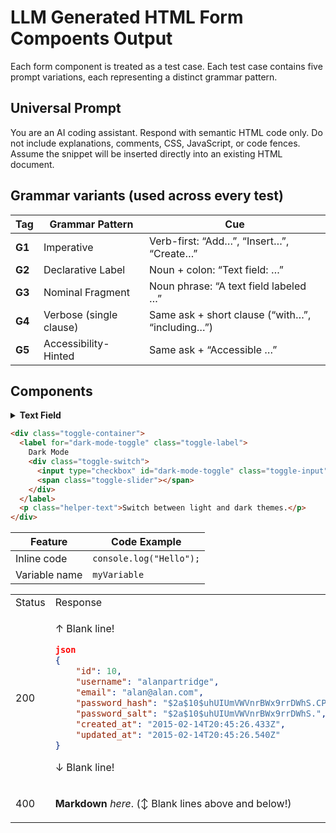 # LLM Generated HTML Form Compoents Output 
Each form component is treated as a test case.
Each test case contains five prompt variations, each representing a distinct grammar pattern.

## Universal Prompt 
You are an AI coding assistant.
Respond with semantic HTML code only.
Do not include explanations, comments, CSS, JavaScript, or code fences.
Assume the snippet will be inserted directly into an existing HTML document.

## Grammar variants (used across every test)

| Tag    | Grammar Pattern         | Cue                                             |
| ------ | ----------------------- | ----------------------------------------------- |
| **G1** | Imperative              | Verb-first: “Add…”, “Insert…”, “Create…”        |
| **G2** | Declarative Label       | Noun + colon: “Text field: …”                   |
| **G3** | Nominal Fragment        | Noun phrase: “A text field labeled …”           |
| **G4** | Verbose (single clause) | Same ask + short clause (“with…”, “including…”) |
| **G5** | Accessibility-Hinted    | Same ask + “Accessible …”                       |

## Components 

<details>
  <summary><strong>Text Field</strong></summary>

| Model | Variant | Prompt | Output | File Link |
|--------|----------|---------|----------------|------------|
| **openai/gpt-5** | G1 | Insert a field to respond to the question “What color is an orange?” | ````html
| [html](outputs/text-field/openai-gpt-5/g1.html) |
|  | G2 | Text field: What color is an orange? | — | [g2.html](outputs/text-field/openai-gpt-5/g2.html) |
|  | G3 | Field: What color is an orange? | — | [g3.html](outputs/text-field/openai-gpt-5/g3.html) |
|  | G4 | Field and label for “What color is an orange?” | — | [g4.html](outputs/text-field/openai-gpt-5/g4.html) |
|  | G5 | Accessible field to answer What color is an orange? | — | [g5.html](outputs/text-field/openai-gpt-5/g5.html) |
| **openai/gpt-5-mini** | G1 | Insert a field to respond to the question “What color is an orange?” | — | [g1.html](outputs/text-field/openai-gpt-5-mini/g1.html) |
|  | G2 | Text field: What color is an orange? | — | [g2.html](outputs/text-field/openai-gpt-5-mini/g2.html) |
|  | G3 | Field: What color is an orange? | — | [g3.html](outputs/text-field/openai-gpt-5-mini/g3.html) |
|  | G4 | Field and label for “What color is an orange?” | — | [g4.html](outputs/text-field/openai-gpt-5-mini/g4.html) |
|  | G5 | Accessible field to answer What color is an orange? | — | [g5.html](outputs/text-field/openai-gpt-5-mini/g5.html) |
| **openai/gpt-4.1-mini** | G1 | Insert a field to respond to the question “What color is an orange?” | — | [g1.html](outputs/text-field/openai-gpt-4.1-mini/g1.html) |
|  | G2 | Text field: What color is an orange? | — | [g2.html](outputs/text-field/openai-gpt-4.1-mini/g2.html) |
|  | G3 | Field: What color is an orange? | — | [g3.html](outputs/text-field/openai-gpt-4.1-mini/g3.html) |
|  | G4 | Field and label for “What color is an orange?” | — | [g4.html](outputs/text-field/openai-gpt-4.1-mini/g4.html) |
|  | G5 | Accessible field to answer What color is an orange? | — | [g5.html](outputs/text-field/openai-gpt-4.1-mini/g5.html) |
| **anthropic/claude-sonnet-4.5** | G1 | Insert a field to respond to the question “What color is an orange?” | — | [g1.html](outputs/text-field/anthropic-claude-sonnet-4.5/g1.html) |
|  | G2 | Text field: What color is an orange? | — | [g2.html](outputs/text-field/anthropic-claude-sonnet-4.5/g2.html) |
|  | G3 | Field: What color is an orange? | — | [g3.html](outputs/text-field/anthropic-claude-sonnet-4.5/g3.html) |
|  | G4 | Field and label for “What color is an orange?” | — | [g4.html](outputs/text-field/anthropic-claude-sonnet-4.5/g4.html) |
|  | G5 | Accessible field to answer What color is an orange? | — | [g5.html](outputs/text-field/anthropic-claude-sonnet-4.5/g5.html) |
| **anthropic/claude-sonnet-4** | G1 | Insert a field to respond to the question “What color is an orange?” | — | [g1.html](outputs/text-field/anthropic-claude-sonnet-4/g1.html) |
|  | G2 | Text field: What color is an orange? | — | [g2.html](outputs/text-field/anthropic-claude-sonnet-4/g2.html) |
|  | G3 | Field: What color is an orange? | — | [g3.html](outputs/text-field/anthropic-claude-sonnet-4/g3.html) |
|  | G4 | Field and label for “What color is an orange?” | — | [g4.html](outputs/text-field/anthropic-claude-sonnet-4/g4.html) |
|  | G5 | Accessible field to answer What color is an orange? | — | [g5.html](outputs/text-field/anthropic-claude-sonnet-4/g5.html) |
| **anthropic/claude-3.7-sonnet** | G1 | Insert a field to respond to the question “What color is an orange?” | — | [g1.html](outputs/text-field/anthropic-claude-3.7-sonnet/g1.html) |
|  | G2 | Text field: What color is an orange? | — | [g2.html](outputs/text-field/anthropic-claude-3.7-sonnet/g2.html) |
|  | G3 | Field: What color is an orange? | — | [g3.html](outputs/text-field/anthropic-claude-3.7-sonnet/g3.html) |
|  | G4 | Field and label for “What color is an orange?” | — | [g4.html](outputs/text-field/anthropic-claude-3.7-sonnet/g4.html) |
|  | G5 | Accessible field to answer What color is an orange? | — | [g5.html](outputs/text-field/anthropic-claude-3.7-sonnet/g5.html) |
| **google/gemini-2.5-pro** | G1 | Insert a field to respond to the question “What color is an orange?” | — | [g1.html](outputs/text-field/google-gemini-2.5-pro/g1.html) |
|  | G2 | Text field: What color is an orange? | — | [g2.html](outputs/text-field/google-gemini-2.5-pro/g2.html) |
|  | G3 | Field: What color is an orange? | — | [g3.html](outputs/text-field/google-gemini-2.5-pro/g3.html) |
|  | G4 | Field and label for “What color is an orange?” | — | [g4.html](outputs/text-field/google-gemini-2.5-pro/g4.html) |
|  | G5 | Accessible field to answer What color is an orange? | — | [g5.html](outputs/text-field/google-gemini-2.5-pro/g5.html) |
| **google/gemini-2.5-flash** | G1 | Insert a field to respond to the question “What color is an orange?” | — | [g1.html](outputs/text-field/google-gemini-2.5-flash/g1.html) |
|  | G2 | Text field: What color is an orange? | — | [g2.html](outputs/text-field/google-gemini-2.5-flash/g2.html) |
|  | G3 | Field: What color is an orange? | — | [g3.html](outputs/text-field/google-gemini-2.5-flash/g3.html) |
|  | G4 | Field and label for “What color is an orange?” | — | [g4.html](outputs/text-field/google-gemini-2.5-flash/g4.html) |
|  | G5 | Accessible field to answer What color is an orange? | — | [g5.html](outputs/text-field/google-gemini-2.5-flash/g5.html) |
| **google/gemma-3-12b-it** | G1 | Insert a field to respond to the question “What color is an orange?” | — | [g1.html](outputs/text-field/google-gemma-3-12b-it/g1.html) |
|  | G2 | Text field: What color is an orange? | — | [g2.html](outputs/text-field/google-gemma-3-12b-it/g2.html) |
|  | G3 | Field: What color is an orange? | — | [g3.html](outputs/text-field/google-gemma-3-12b-it/g3.html) |
|  | G4 | Field and label for “What color is an orange?” | — | [g4.html](outputs/text-field/google-gemma-3-12b-it/g4.html) |
|  | G5 | Accessible field to answer What color is an orange? | — | [g5.html](outputs/text-field/google-gemma-3-12b-it/g5.html) |
| **x-ai/grok-4-fast** | G1 | Insert a field to respond to the question “What color is an orange?” | — | [g1.html](outputs/text-field/x-ai-grok-4-fast/g1.html) |
|  | G2 | Text field: What color is an orange? | — | [g2.html](outputs/text-field/x-ai-grok-4-fast/g2.html) |
|  | G3 | Field: What color is an orange? | — | [g3.html](outputs/text-field/x-ai-grok-4-fast/g3.html) |
|  | G4 | Field and label for “What color is an orange?” | — | [g4.html](outputs/text-field/x-ai-grok-4-fast/g4.html) |
|  | G5 | Accessible field to answer What color is an orange? | — | [g5.html](outputs/text-field/x-ai-grok-4-fast/g5.html) |
| **x-ai/grok-4** | G1 | Insert a field to respond to the question “What color is an orange?” | — | [g1.html](outputs/text-field/x-ai-grok-4/g1.html) |
|  | G2 | Text field: What color is an orange? | — | [g2.html](outputs/text-field/x-ai-grok-4/g2.html) |
|  | G3 | Field: What color is an orange? | — | [g3.html](outputs/text-field/x-ai-grok-4/g3.html) |
|  | G4 | Field and label for “What color is an orange?” | — | [g4.html](outputs/text-field/x-ai-grok-4/g4.html) |
|  | G5 | Accessible field to answer What color is an orange? | — | [g5.html](outputs/text-field/x-ai-grok-4/g5.html) |
| **deepseek/deepseek-chat-v3.1** | G1 | Insert a field to respond to the question “What color is an orange?” | — | [g1.html](outputs/text-field/deepseek-deepseek-chat-v3.1/g1.html) |
|  | G2 | Text field: What color is an orange? | — | [g2.html](outputs/text-field/deepseek-deepseek-chat-v3.1/g2.html) |
|  | G3 | Field: What color is an orange? | — | [g3.html](outputs/text-field/deepseek-deepseek-chat-v3.1/g3.html) |
|  | G4 | Field and label for “What color is an orange?” | — | [g4.html](outputs/text-field/deepseek-deepseek-chat-v3.1/g4.html) |
|  | G5 | Accessible field to answer What color is an orange? | — | [g5.html](outputs/text-field/deepseek-deepseek-chat-v3.1/g5.html) |
| **qwen/qwen3-coder-30b-a3b-instruct** | G1 | Insert a field to respond to the question “What color is an orange?” | — | [g1.html](outputs/text-field/qwen-qwen3-coder-30b-a3b-instruct/g1.html) |
|  | G2 | Text field: What color is an orange? | — | [g2.html](outputs/text-field/qwen-qwen3-coder-30b-a3b-instruct/g2.html) |
|  | G3 | Field: What color is an orange? | — | [g3.html](outputs/text-field/qwen-qwen3-coder-30b-a3b-instruct/g3.html) |
|  | G4 | Field and label for “What color is an orange?” | — | [g4.html](outputs/text-field/qwen-qwen3-coder-30b-a3b-instruct/g4.html) |
|  | G5 | Accessible field to answer What color is an orange? | — | [g5.html](outputs/text-field/qwen-qwen3-coder-30b-a3b-instruct/g5.html) |
| **qwen/qwen3-coder-480b-a35b** | G1 | Insert a field to respond to the question “What color is an orange?” | — | [g1.html](outputs/text-field/qwen-qwen3-coder-480b-a35b/g1.html) |
|  | G2 | Text field: What color is an orange? | — | [g2.html](outputs/text-field/qwen-qwen3-coder-480b-a35b/g2.html) |
|  | G3 | Field: What color is an orange? | — | [g3.html](outputs/text-field/qwen-qwen3-coder-480b-a35b/g3.html) |
|  | G4 | Field and label for “What color is an orange?” | — | [g4.html](outputs/text-field/qwen-qwen3-coder-480b-a35b/g4.html) |
|  | G5 | Accessible field to answer What color is an orange? | — | [g5.html](outputs/text-field/qwen-qwen3-coder-480b-a35b/g5.html) |
| **qwen/qwen3-vl-235b-a22b-instruct** | G1 | Insert a field to respond to the question “What color is an orange?” | — | [g1.html](outputs/text-field/qwen-qwen3-vl-235b-a22b-instruct/g1.html) |
|  | G2 | Text field: What color is an orange? | — | [g2.html](outputs/text-field/qwen-qwen3-vl-235b-a22b-instruct/g2.html) |
|  | G3 | Field: What color is an orange? | — | [g3.html](outputs/text-field/qwen-qwen3-vl-235b-a22b-instruct/g3.html) |
|  | G4 | Field and label for “What color is an orange?” | — | [g4.html](outputs/text-field/qwen-qwen3-vl-235b-a22b-instruct/g4.html) |
|  | G5 | Accessible field to answer What color is an orange? | — | [g5.html](outputs/text-field/qwen-qwen3-vl-235b-a22b-instruct/g5.html) |
| **z-ai/glm-4.6** | G1 | Insert a field to respond to the question “What color is an orange?” | — | [g1.html](outputs/text-field/z-ai-glm-4.6/g1.html) |
|  | G2 | Text field: What color is an orange? | — | [g2.html](outputs/text-field/z-ai-glm-4.6/g2.html) |
|  | G3 | Field: What color is an orange? | — | [g3.html](outputs/text-field/z-ai-glm-4.6/g3.html) |
|  | G4 | Field and label for “What color is an orange?” | — | [g4.html](outputs/text-field/z-ai-glm-4.6/g4.html) |
|  | G5 | Accessible field to answer What color is an orange? | — | [g5.html](outputs/text-field/z-ai-glm-4.6/g5.html) |
| **z-ai/glm-4.5-air** | G1 | Insert a field to respond to the question “What color is an orange?” | — | [g1.html](outputs/text-field/z-ai-glm-4.5-air/g1.html) |
|  | G2 | Text field: What color is an orange? | — | [g2.html](outputs/text-field/z-ai-glm-4.5-air/g2.html) |
|  | G3 | Field: What color is an orange? | — | [g3.html](outputs/text-field/z-ai-glm-4.5-air/g3.html) |
|  | G4 | Field and label for “What color is an orange?” | — | [g4.html](outputs/text-field/z-ai-glm-4.5-air/g4.html) |
|  | G5 | Accessible field to answer What color is an orange? | — | [g5.html](outputs/text-field/z-ai-glm-4.5-air/g5.html) |
| **mistral/mixtral-8x22b** | G1 | Insert a field to respond to the question “What color is an orange?” | — | [g1.html](outputs/text-field/mistral-mixtral-8x22b/g1.html) |
|  | G2 | Text field: What color is an orange? | — | [g2.html](outputs/text-field/mistral-mixtral-8x22b/g2.html) |
|  | G3 | Field: What color is an orange? | — | [g3.html](outputs/text-field/mistral-mixtral-8x22b/g3.html) |
|  | G4 | Field and label for “What color is an orange?” | — | [g4.html](outputs/text-field/mistral-mixtral-8x22b/g4.html) |
|  | G5 | Accessible field to answer What color is an orange? | — | [g5.html](outputs/text-field/mistral-mixtral-8x22b/g5.html) |
| **meta/llama-3.1-405b** | G1 | Insert a field to respond to the question “What color is an orange?” | — | [g1.html](outputs/text-field/meta-llama-3.1-405b/g1.html) |
|  | G2 | Text field: What color is an orange? | — | [g2.html](outputs/text-field/meta-llama-3.1-405b/g2.html) |
|  | G3 | Field: What color is an orange? | — | [g3.html](outputs/text-field/meta-llama-3.1-405b/g3.html) |
|  | G4 | Field and label for “What color is an orange?” | — | [g4.html](outputs/text-field/meta-llama-3.1-405b/g4.html) |
|  | G5 | Accessible field to answer What color is an orange? | — | [g5.html](outputs/text-field/meta-llama-3.1-405b/g5.html) |
| **meta/llama-3.1-70b** | G1 | Insert a field to respond to the question “What color is an orange?” | — | [g1.html](outputs/text-field/meta-llama-3.1-70b/g1.html) |
|  | G2 | Text field: What color is an orange? | — | [g2.html](outputs/text-field/meta-llama-3.1-70b/g2.html) |
|  | G3 | Field: What color is an orange? | — | [g3.html](outputs/text-field/meta-llama-3.1-70b/g3.html) |
|  | G4 | Field and label for “What color is an orange?” | — | [g4.html](outputs/text-field/meta-llama-3.1-70b/g4.html) |
|  | G5 | Accessible field to answer What color is an orange? | — | [g5.html](outputs/text-field/meta-llama-3.1-70b/g5.html) |

</details>

```html
<div class="toggle-container">
  <label for="dark-mode-toggle" class="toggle-label">
    Dark Mode
    <div class="toggle-switch">
      <input type="checkbox" id="dark-mode-toggle" class="toggle-input">
      <span class="toggle-slider"></span>
    </div>
  </label>
  <p class="helper-text">Switch between light and dark themes.</p>
</div>
```

| Feature | Code Example |
|---|---|
| Inline code | `console.log("Hello");` |
| Variable name | `myVariable` |

<table>
<tr>
<td> Status </td> <td> Response </td>
</tr>
<tr>
<td> 200 </td>
<td>

↑ Blank line!
```json
json
{
    "id": 10,
    "username": "alanpartridge",
    "email": "alan@alan.com",
    "password_hash": "$2a$10$uhUIUmVWVnrBWx9rrDWhS.CPCWCZsyqqa8./whhfzBZydX7yvahHS",
    "password_salt": "$2a$10$uhUIUmVWVnrBWx9rrDWhS.",
    "created_at": "2015-02-14T20:45:26.433Z",
    "updated_at": "2015-02-14T20:45:26.540Z"
}
```
↓ Blank line!

</td>
</tr>
<tr>
<td> 400 </td>
<td>

**Markdown** _here_. (↕︎ Blank lines above and below!)

</td>
</tr>
</table>
